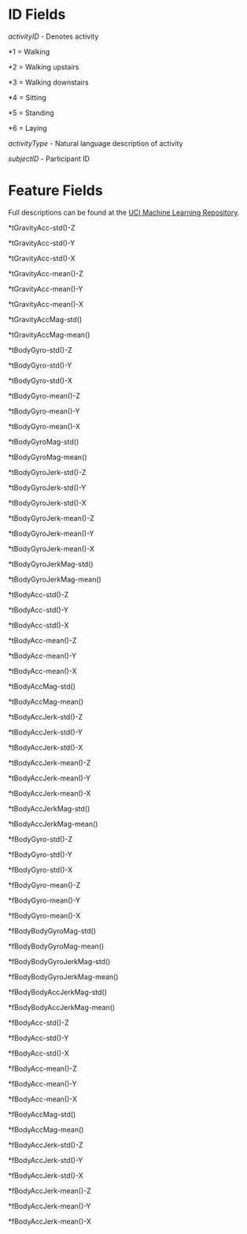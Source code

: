 ID Fields
=====
*activityID* - Denotes activity

 *1 = Walking
 
 *2 = Walking upstairs

 *3 = Walking downstairs

 *4 = Sitting

 *5 = Standing

 *6 = Laying

*activityType* - Natural language description of activity

*subjectID* - Participant ID  



Feature Fields
======

Full descriptions can be found at the [UCI Machine Learning Repository](http://archive.ics.uci.edu/ml/datasets/Human+Activity+Recognition+Using+Smartphones).

*tGravityAcc-std()-Z

*tGravityAcc-std()-Y

*tGravityAcc-std()-X

*tGravityAcc-mean()-Z

*tGravityAcc-mean()-Y

*tGravityAcc-mean()-X

*tGravityAccMag-std()

*tGravityAccMag-mean()

*tBodyGyro-std()-Z

*tBodyGyro-std()-Y

*tBodyGyro-std()-X

*tBodyGyro-mean()-Z

*tBodyGyro-mean()-Y

*tBodyGyro-mean()-X

*tBodyGyroMag-std()

*tBodyGyroMag-mean()

*tBodyGyroJerk-std()-Z

*tBodyGyroJerk-std()-Y

*tBodyGyroJerk-std()-X

*tBodyGyroJerk-mean()-Z

*tBodyGyroJerk-mean()-Y

*tBodyGyroJerk-mean()-X

*tBodyGyroJerkMag-std()

*tBodyGyroJerkMag-mean()

*tBodyAcc-std()-Z

*tBodyAcc-std()-Y

*tBodyAcc-std()-X

*tBodyAcc-mean()-Z

*tBodyAcc-mean()-Y

*tBodyAcc-mean()-X

*tBodyAccMag-std()

*tBodyAccMag-mean()

*tBodyAccJerk-std()-Z

*tBodyAccJerk-std()-Y

*tBodyAccJerk-std()-X

*tBodyAccJerk-mean()-Z

*tBodyAccJerk-mean()-Y

*tBodyAccJerk-mean()-X

*tBodyAccJerkMag-std()

*tBodyAccJerkMag-mean()

*fBodyGyro-std()-Z

*fBodyGyro-std()-Y

*fBodyGyro-std()-X

*fBodyGyro-mean()-Z

*fBodyGyro-mean()-Y

*fBodyGyro-mean()-X

*fBodyBodyGyroMag-std()

*fBodyBodyGyroMag-mean()

*fBodyBodyGyroJerkMag-std()

*fBodyBodyGyroJerkMag-mean()

*fBodyBodyAccJerkMag-std()

*fBodyBodyAccJerkMag-mean()

*fBodyAcc-std()-Z

*fBodyAcc-std()-Y

*fBodyAcc-std()-X

*fBodyAcc-mean()-Z

*fBodyAcc-mean()-Y

*fBodyAcc-mean()-X

*fBodyAccMag-std()

*fBodyAccMag-mean()

*fBodyAccJerk-std()-Z

*fBodyAccJerk-std()-Y

*fBodyAccJerk-std()-X

*fBodyAccJerk-mean()-Z

*fBodyAccJerk-mean()-Y

*fBodyAccJerk-mean()-X




